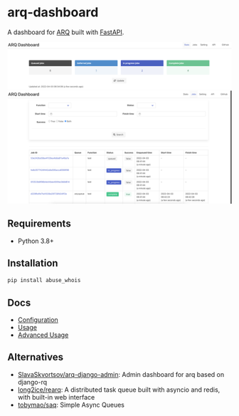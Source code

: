 # arq-dashboard

A dashboard for [ARQ](https://github.com/samuelcolvin/arq) built with [FastAPI](https://github.com/tiangolo/fastapi).

![img](./screenshots/stats.png)
![img](./screenshots/jobs.png)

## Requirements

- Python 3.8+

## Installation

```bash
pip install abuse_whois
```

## Docs

- [Configuration](https://github.com/ninoseki/arq-dashboard/wiki/Configuration)
- [Usage](https://github.com/ninoseki/arq-dashboard/wiki/Usage)
- [Advanced Usage](https://github.com/ninoseki/arq-dashboard/wiki/Advanced-Usage)

## Alternatives

- [SlavaSkvortsov/arq-django-admin](https://github.com/SlavaSkvortsov/arq-django-admin): Admin dashboard for arq based on django-rq
- [long2ice/rearq](https://github.com/long2ice/rearq): A distributed task queue built with asyncio and redis, with built-in web interface
- [tobymao/saq](https://github.com/tobymao/saq): Simple Async Queues
